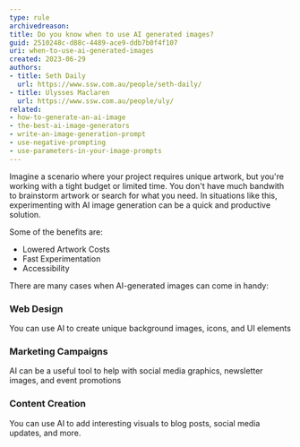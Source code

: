 ```yaml
---
type: rule
archivedreason:
title: Do you know when to use AI generated images?
guid: 2510248c-d88c-4489-ace9-ddb7b0f4f107
uri: when-to-use-ai-generated-images
created: 2023-06-29
authors: 
- title: Seth Daily
  url: https://www.ssw.com.au/people/seth-daily/
- title: Ulysses Maclaren
  url: https://www.ssw.com.au/people/uly/
related:
- how-to-generate-an-ai-image
- the-best-ai-image-generators
- write-an-image-generation-prompt
- use-negative-prompting
- use-parameters-in-your-image-prompts
---
```


Imagine a scenario where your project requires unique artwork, but you're working with a tight budget or limited time. You don't have much bandwith to brainstorm artwork or search for what you need. In situations like this, experimenting with AI image generation can be a quick and productive solution.

<!--endintro-->

Some of the benefits are:
* Lowered Artwork Costs
* Fast Experimentation
* Accessibility

There are many cases when AI-generated images can come in handy:

### Web Design
You can use AI to create unique background images, icons, and UI elements

### Marketing Campaigns
AI can be a useful tool to help with social media graphics, newsletter images, and event promotions

### Content Creation 
You can use AI to add interesting visuals to blog posts, social media updates, and more.
